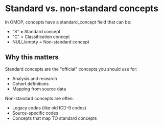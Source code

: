 # Standard vs. non-standard concepts 

In OMOP, concepts have a standard_concept field that can be:

- "S" = Standard concept
- "C" = Classification concept
- NULL/empty = Non-standard concept

## Why this matters

Standard concepts are the "official" concepts you should use for:

- Analysis and research
- Cohort definitions
- Mapping from source data


Non-standard concepts are often:

- Legacy codes (like old ICD-9 codes)
- Source-specific codes
- Concepts that map TO standard concepts
